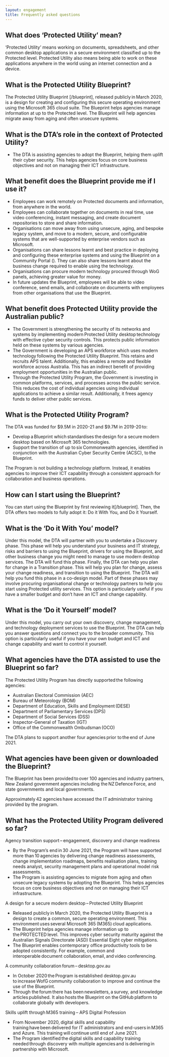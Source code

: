 ```yaml
--- 
layout: engagement 
title: Frequently asked questions
---
```


## What does ‘Protected Utility’ mean? 

‘Protected Utility’ means working on documents, spreadsheets, and other common desktop applications in a secure environment classified up to the Protected level. Protected Utility also means being able to work on these applications anywhere in the world using an internet connection and a device.  

## What is the Protected Utility Blueprint? 

The Protected Utility Blueprint [/blueprint], released publicly in March 2020, is a design for creating and configuring this secure operating environment using the Microsoft 365 cloud suite. The Blueprint helps agencies manage information at up to the Protected level. The Blueprint will help agencies migrate away from aging and often unsecure systems.  

## What is the DTA’s role in the context of Protected Utility? 

* The DTA is assisting agencies to adopt the Blueprint, helping them uplift their cyber security. This helps agencies focus on core business objectives and not on managing their ICT infrastructure.  

## What benefit does the Blueprint provide me if I use it? 

* Employees can work remotely on Protected documents and information, from anywhere in the world. 
* Employees can collaborate together on documents in real time, use video conferencing, instant messaging, and create document repositories to store and share information.  
* Organisations can move away from using unsecure, aging, and bespoke legacy system, and move to a modern, secure, and configurable systems that are well-supported by enterprise vendors such as Microsoft.  
* Organisations can share lessons learnt and best practice in deploying and configuring these enterprise systems and using the Blueprint on a Community Portal (). They can also share lessons learnt about the business change required to enable using the technology.  
* Organisations can procure modern technology procured through WoG panels, achieving greater value for money.  
* In future updates the Blueprint, employees will be able to video conference, send emails, and collaborate on documents with employees from other organisations that use the Blueprint.  

## What benefit does Protected Utility provide the Australian public? 

* The Government is strengthening the security of its networks and systems by implementing modern Protected Utility desktop technology with effective cyber security controls. This protects public information held on these systems by various agencies.   
* The Government is developing an APS workforce which uses modern technology following the Protected Utility Blueprint. This retains and recruits APS talent. Additionally, this enables a remote and flexible workforce across Australia. This has an indirect benefit of providing employment opportunities in the Australian public.  
* Through the Protected Utility Program, the Government is investing in common platforms, services, and processes across the public service. This reduces the cost of individual agencies using individual applications to achieve a similar result. Additionally, it frees agency funds to deliver other public services.   

## What is the Protected Utility Program? 

The DTA was funded for $9.5M in 2020-21 and $9.7M in 2019-20 to:  
* Develop a Blueprint which standardises the design for a secure modern desktop based on Microsoft 365 technologies.  
* Support the transition of up to six Commonwealth agencies, identified in conjunction with the Australian Cyber Security Centre (ACSC), to the Blueprint.    

The Program is not building a technology platform. Instead, it enables agencies to improve their ICT capability through a consistent approach for collaboration and business operations.    

## How can I start using the Blueprint? 

You can start using the Blueprint by first reviewing it[/blueprint]. Then, the DTA offers two models to fully adopt it: Do it With You, and Do it Yourself.  

## What is the ‘Do it With You’ model? 

Under this model, the DTA will partner with you to undertake a Discovery phase. This phase will help you understand your business and IT strategy, risks and barriers to using the Blueprint, drivers for using the Blueprint, and other business change you might need to manage to use modern desktop services. The DTA will fund this phase. Finally, the DTA can help you plan for change in a Transition phase. This will help you plan for change, assess your change readiness, and transition to using the Blueprint. The DTA will help you fund this phase in a co-design model. Part of these phases may involve procuring organisational change or technology partners to help you start using Protected utility services. This option is particularly useful if you have a smaller budget and don’t have an ICT and change capability.  

## What is the ‘Do it Yourself’ model? 

Under this model, you carry out your own discovery, change management, and technology deployment services to use the Blueprint. The DTA can help you answer questions and connect you to the broader community. This option is particularly useful if you have your own budget and ICT and change capability and want to control it yourself.   

## What agencies have the DTA assisted to use the Blueprint so far? 

The Protected Utility Program has directly supported the following agencies:  

* Australian Electoral Commission (AEC)​  
* Bureau of Meteorology (BOM)​  
* Department of Education, Skills and Employment (DESE)​  
* Department of Parliamentary Services (DPS)​  
* Department of Social Services (DSS)​  
* Inspector-General of Taxation (IGT)  
* Office of the Commonwealth Ombudsman (OCO)​  

The DTA plans to support another four agencies prior to the end of June 2021.  

## What agencies have been given or downloaded the Blueprint? 

The Blueprint has been provided to over 100 agencies and industry partners, New Zealand government agencies including the NZ Defence Force, and state governments and local governments.  

Approximately 42 agencies have accessed the IT administrator training provided by the program.  

## What has the Protected Utility Program delivered so far? 

Agency transition support – engagement, discovery and change readiness  

* By the Program’s end in 30 June 2021, the Program will have supported more than 10 agencies by delivering change readiness assessments, change implementation roadmaps, benefits realisation plans, training needs analyst, security management plans and operational model risk assessments.   
* The Program is assisting agencies to migrate from aging and often unsecure legacy systems by adopting the Blueprint. This helps agencies focus on core business objectives and not on managing their ICT infrastructure.  

A design for a secure modern desktop – Protected Utility Blueprint   

* Released publicly in March 2020, the Protected Utility Blueprint is a design to create a common, secure operating environment. This environment uses several Microsoft 365 (M365) cloud applications.   
* The Blueprint helps agencies manage information up to the PROTECTED level. This improves cyber security maturity against the Australian Signals Directorate (ASD) Essential Eight cyber mitigations.   
* The Blueprint enables contemporary office productivity tools to be adopted consistently. For example, common and interoperable document collaboration, email, and video conferencing.   

A community collaboration forum – desktop.gov.au  

* In October 2020 the Program is established desktop.gov.au to increase WofG community collaboration to improve and continue the use of the Blueprint.   
* Through the forum there has been newsletters, a survey, and knowledge articles published. It also hosts the Blueprint on the GitHub platform to collaborate globally with developers.    

Skills uplift through M365 training – APS Digital Profession   

* From November 2020, digital skills and capability training have been delivered for IT administrators and end-users in M365 and Azure. This training will continue until end of June 2021.   
* The Program identified the digital skills and capability training needed through discovery with multiple agencies and is delivering in partnership with Microsoft.  
